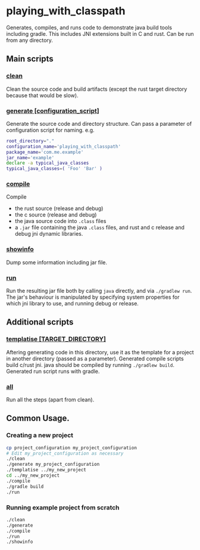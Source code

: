 # playing_with_classpath

Generates, compiles, and runs code to demonstrate java build tools including gradle.
This includes JNI extensions built in C and rust.
Can be run from any directory.

## Main scripts
### [clean](./clean)
Clean the source code and build artifacts (except the rust target directory because that would be slow).

### [generate [configuration_script]](./generate)
Generate the source code and directory structure.
Can pass a parameter of configuration script for naming.
e.g.
```bash
root_directory="."
configuration_name='playing_with_classpath'
package_name='com.me.example'
jar_name='example'
declare -a typical_java_classes
typical_java_classes=( 'Foo' 'Bar' )
```

### [compile](./compile)
Compile
* the rust source (release and debug)
* the c source (release and debug)
* the java source code into `.class` files
* a `.jar` file containing the java `.class` files, and rust and c release and debug jni dynamic libraries.

### [showinfo](./showinfo)
Dump some information including jar file.

### [run](./run)
Run the resulting jar file both by calling `java` directly, and via `./gradlew run`.
The jar's behaviour is manipulated by specifying system properties for which jni library to use, and running debug or release.

## Additional scripts
### [templatise [TARGET_DIRECTORY]](./templatise)
Aftering generating code in this directory, use it as the template for a project in another directory (passed as a parameter).
Generated compile scripts build c/rust jni. java should be compiled by running `./gradlew build`.
Generated run script runs with gradle.

### [all](./all)
Run all the steps (apart from clean).

## Common Usage.
### Creating a new project
```bash
cp project_configuration my_project_configuration
# Edit my_project_configuration as necessary
./clean
./generate my_project_configuration
./templatise ../my_new_project
cd ../my_new_project
./compile
./gradle build
./run
```

### Running example project from scratch
```bash
./clean
./generate
./compile
./run
./showinfo
```

